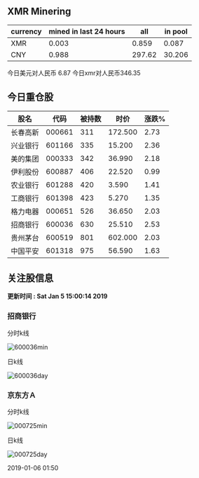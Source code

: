 ## XMR Minering

|currency|mined in last 24 hours|all|in pool|
|---|---|---|---|
|XMR|0.003|0.859|0.087|
|CNY|0.988|297.62|30.206|

今日美元对人民币 6.87	今日xmr对人民币346.35


## 今日重仓股 

|股名|代码|被持数|时价|涨跌%|
|---|---|---|---|---|
|长春高新|000661|311|172.500|2.73|
|兴业银行|601166|335|15.200|2.36|
|美的集团|000333|342|36.990|2.18|
|伊利股份|600887|406|22.520|0.99|
|农业银行|601288|420|3.590|1.41|
|工商银行|601398|423|5.270|1.35|
|格力电器|000651|526|36.650|2.03|
|招商银行|600036|630|25.510|2.53|
|贵州茅台|600519|801|602.000|2.03|
|中国平安|601318|975|56.590|1.63|

## 关注股信息
**更新时间 : Sat Jan  5 15:00:14 2019**
### 招商银行 
分时k线

![600036min](http://image.sinajs.cn/newchart/min/n/sh600036.gif)

日k线

![600036day](http://image.sinajs.cn/newchart/daily/n/sh600036.gif)

### 京东方Ａ 
分时k线

![000725min](http://image.sinajs.cn/newchart/min/n/sz000725.gif)

日k线

![000725day](http://image.sinajs.cn/newchart/daily/n/sz000725.gif)

2019-01-06 01:50